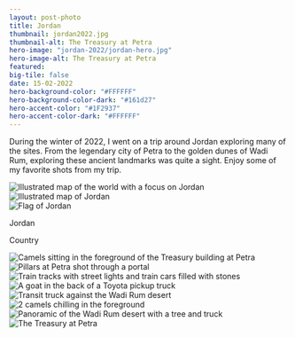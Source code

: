 ```yaml
---
layout: post-photo
title: Jordan
thumbnail: jordan2022.jpg
thumbnail-alt: The Treasury at Petra
hero-image: "jordan-2022/jordan-hero.jpg"
hero-image-alt: The Treasury at Petra
featured:
big-tile: false
date: 15-02-2022
hero-background-color: "#FFFFFF"
hero-background-color-dark: "#161d27"
hero-accent-color: "#1F2937"
hero-accent-color-dark: "#FFFFFF"
---
```


During the winter of 2022, I went on a trip around Jordan exploring many of the sites. From the legendary city of Petra to the golden dunes of Wadi Rum, exploring these ancient landmarks was quite a sight. Enjoy some of my favorite shots from my trip. 

<!-- TODO should this be a component?? -->
<div class="grid-x grid-padding-x grid-margin-y">
  <div class="grid-x cell">
    <div class="map-container cell grid-x">
      <img class="map" src="../img/photography/jordan-2022/worldmap-jordan.svg" alt="Illustrated map of the world with a focus on Jordan">
      <div class="detail cell small-12 medium-shrink">
        <div class="detailed-map cell">
          <img src="../img/photography/jordan-2022/mapdetail-jordan.svg" alt="Illustrated map of Jordan">
        </div>
        <div class="detail-footer cell grid-x align-middle">
          <div class="cell small-2 medium-shrink flag-wrapper">
            <img src="../img/photography/flags/jordan.svg" alt="Flag of Jordan">
          </div>
          <div class="cell shrink text-wrapper">
            <p class="country-name">Jordan</p>
            <p class="country-label">Country</p>
          </div>
        </div>
      </div>
    </div>
  </div>
</div>

<div class="grid-x grid-padding-x grid-margin-y">
  <div class="cell medium-6">
    <img src="../img/photography/jordan-2022/camel-treasury.jpg" alt="Camels sitting in the foreground of the Treasury building at Petra">
  </div>
  <div class="cell medium-6">
    <img src="../img/photography/jordan-2022/portal.jpg" alt="Pillars at Petra shot through a portal">
  </div>
  <div class="cell">
    <img src="../img/photography/jordan-2022/train-tracks.jpg" alt="Train tracks with street lights and train cars filled with stones">
  </div>
  <div class="cell">
    <img src="../img/photography/jordan-2022/goat-truck.jpg" alt="A goat in the back of a Toyota pickup truck">
  </div>
  <div class="cell">
    <img src="../img/photography/jordan-2022/desert-truck.jpg" alt="Transit truck against the Wadi Rum desert">
  </div>
  <div class="cell">
    <img src="../img/photography/jordan-2022/camels-chilling.jpg" alt="2 camels chilling in the foreground">
  </div>
  <div class="cell">
    <img src="../img/photography/jordan-2022/desert-pano.jpg" alt="Panoramic of the Wadi Rum desert with a tree and truck">
  </div>
  <div class="cell">
    <img src="../img/photography/jordan-2022/petra-treasury.jpg" alt="The Treasury at Petra">
  </div>
</div>